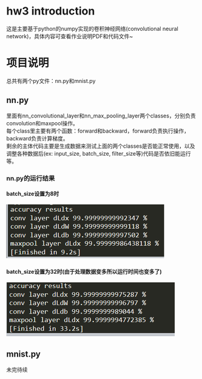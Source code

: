 # hw3 introduction
这是主要基于python的numpy实现的卷积神经网络(convolutional neural network)，具体内容可查看作业说明PDF和代码文件~

# 项目说明
总共有两个py文件：nn.py和mnist.py  
## nn.py  
里面有nn_convolutional_layer和nn_max_pooling_layer两个classes，分别负责convolution和maxpool操作。  
每个class里主要有两个函数：forward和backward，forward负责执行操作，backward负责计算梯度。  
剩余的主体代码主要是生成数据来测试上面的两个classes是否能正常使用，以及调整各种数据后(ex: input_size, batch_size, filter_size等)代码是否依旧能运行等。  

### nn.py的运行结果  
#### batch_size设置为8时  
![image](https://github.com/Lin-CX/deep-learning/blob/main/hw3-convolutionalNeuralNetword/nnResult1.png)  
#### batch_size设置为32时(由于处理数据变多所以运行时间也变多了)  
![image](https://github.com/Lin-CX/deep-learning/blob/main/hw3-convolutionalNeuralNetword/nnResult2.png)
  
  
## mnist.py  
未完待续